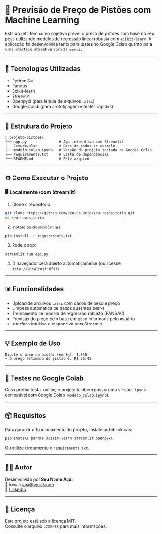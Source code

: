 # 🔧 Previsão de Preço de Pistões com Machine Learning

Este projeto tem como objetivo prever o preço de pistões com base no seu peso utilizando modelos de regressão linear robusta com `scikit-learn`. A aplicação foi desenvolvida tanto para testes no Google Colab quanto para uma interface interativa com `Streamlit`.

---

## 🧠 Tecnologias Utilizadas

- Python 3.x  
- Pandas  
- Scikit-learn  
- Streamlit  
- Openpyxl (para leitura de arquivos `.xlsx`)  
- Google Colab (para prototipagem e testes rápidos)

---

## 📁 Estrutura do Projeto

```
📂 projeto-pistoes/
├── app.py               # App interativo com Streamlit
├── Estudo.xlsx          # Base de dados de exemplo
├── modelo_colab.ipynb   # Versão do projeto testada no Google Colab
├── requirements.txt     # Lista de dependências
└── README.md            # Este arquivo
```

---

## ⚙️ Como Executar o Projeto

### 🖥️ Localmente (com Streamlit)

1. Clone o repositório:
```bash
git clone https://github.com/seu-usuario/seu-repositorio.git
cd seu-repositorio
```

2. Instale as dependências:
```bash
pip install -r requirements.txt
```

3. Rode o app:
```bash
streamlit run app.py
```

4. O navegador será aberto automaticamente (ou acesse `http://localhost:8501`)

---

## 📊 Funcionalidades

- Upload de arquivos `.xlsx` com dados de peso e preço
- Limpeza automática de dados ausentes (NaN)
- Treinamento de modelo de regressão robusta (RANSAC)
- Previsão do preço com base em peso informado pelo usuário
- Interface intuitiva e responsiva com Streamlit

---

## 💡 Exemplo de Uso

```
Digite o peso do pistão (em kg): 1.850
→ O preço estimado do pistão é: R$ 36.42
```

---

## 🔬 Testes no Google Colab

Caso prefira testar online, o projeto também possui uma versão `.ipynb` compatível com Google Colab (`modelo_colab.ipynb`).

---

## 📦 Requisitos

Para garantir o funcionamento do projeto, instale as bibliotecas:

```bash
pip install pandas scikit-learn streamlit openpyxl
```

Ou utilize diretamente o `requirements.txt`.

---

## 👨‍💻 Autor

Desenvolvido por **Seu Nome Aqui**  
📧 Email: seu@email.com  
🔗 [LinkedIn](https://www.linkedin.com/in/gabriel-reis-2457a5186/)

---

## 📝 Licença

Este projeto está sob a licença MIT.  
Consulte o arquivo `LICENSE` para mais informações.

